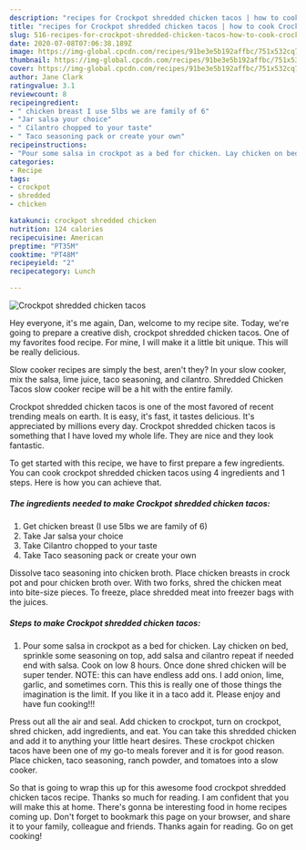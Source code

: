```yaml
---
description: "recipes for Crockpot shredded chicken tacos | how to cook Crockpot shredded chicken tacos"
title: "recipes for Crockpot shredded chicken tacos | how to cook Crockpot shredded chicken tacos"
slug: 516-recipes-for-crockpot-shredded-chicken-tacos-how-to-cook-crockpot-shredded-chicken-tacos
date: 2020-07-08T07:06:38.189Z
image: https://img-global.cpcdn.com/recipes/91be3e5b192affbc/751x532cq70/crockpot-shredded-chicken-tacos-recipe-main-photo.jpg
thumbnail: https://img-global.cpcdn.com/recipes/91be3e5b192affbc/751x532cq70/crockpot-shredded-chicken-tacos-recipe-main-photo.jpg
cover: https://img-global.cpcdn.com/recipes/91be3e5b192affbc/751x532cq70/crockpot-shredded-chicken-tacos-recipe-main-photo.jpg
author: Jane Clark
ratingvalue: 3.1
reviewcount: 8
recipeingredient:
- " chicken breast I use 5lbs we are family of 6"
- "Jar salsa your choice"
- " Cilantro chopped to your taste"
- " Taco seasoning pack or create your own"
recipeinstructions:
- "Pour some salsa in crockpot as a bed for chicken. Lay chicken on bed, sprinkle some seasoning on top, add salsa and cilantro repeat if needed end with salsa. Cook on low 8 hours. Once done shred chicken will be super tender. NOTE: this can have endless add ons. I add onion, lime, garlic, and sometimes corn. This this is really one of those things the imagination is the limit. If you like it in a taco add it. Please enjoy and have fun cooking!!!"
categories:
- Recipe
tags:
- crockpot
- shredded
- chicken

katakunci: crockpot shredded chicken 
nutrition: 124 calories
recipecuisine: American
preptime: "PT35M"
cooktime: "PT48M"
recipeyield: "2"
recipecategory: Lunch

---
```



![Crockpot shredded chicken tacos](https://img-global.cpcdn.com/recipes/91be3e5b192affbc/751x532cq70/crockpot-shredded-chicken-tacos-recipe-main-photo.jpg)

Hey everyone, it's me again, Dan, welcome to my recipe site. Today, we're going to prepare a creative dish, crockpot shredded chicken tacos. One of my favorites food recipe. For mine, I will make it a little bit unique. This will be really delicious.

Slow cooker recipes are simply the best, aren&#39;t they? In your slow cooker, mix the salsa, lime juice, taco seasoning, and cilantro. Shredded Chicken Tacos slow cooker recipe will be a hit with the entire family.

Crockpot shredded chicken tacos is one of the most favored of recent trending meals on earth. It is easy, it's fast, it tastes delicious. It's appreciated by millions every day. Crockpot shredded chicken tacos is something that I have loved my whole life. They are nice and they look fantastic.


To get started with this recipe, we have to first prepare a few ingredients. You can cook crockpot shredded chicken tacos using 4 ingredients and 1 steps. Here is how you can achieve that.

<!--inarticleads1-->

##### The ingredients needed to make Crockpot shredded chicken tacos:

1. Get  chicken breast (I use 5lbs we are family of 6)
1. Take Jar salsa your choice
1. Take  Cilantro chopped to your taste
1. Take  Taco seasoning pack or create your own


Dissolve taco seasoning into chicken broth. Place chicken breasts in crock pot and pour chicken broth over. With two forks, shred the chicken meat into bite-size pieces. To freeze, place shredded meat into freezer bags with the juices. 

<!--inarticleads2-->

##### Steps to make Crockpot shredded chicken tacos:

1. Pour some salsa in crockpot as a bed for chicken. Lay chicken on bed, sprinkle some seasoning on top, add salsa and cilantro repeat if needed end with salsa. Cook on low 8 hours. Once done shred chicken will be super tender. NOTE: this can have endless add ons. I add onion, lime, garlic, and sometimes corn. This this is really one of those things the imagination is the limit. If you like it in a taco add it. Please enjoy and have fun cooking!!!


Press out all the air and seal. Add chicken to crockpot, turn on crockpot, shred chicken, add ingredients, and eat. You can take this shredded chicken and add it to anything your little heart desires. These crockpot chicken tacos have been one of my go-to meals forever and it is for good reason. Place chicken, taco seasoning, ranch powder, and tomatoes into a slow cooker. 

So that is going to wrap this up for this awesome food crockpot shredded chicken tacos recipe. Thanks so much for reading. I am confident that you will make this at home. There's gonna be interesting food in home recipes coming up. Don't forget to bookmark this page on your browser, and share it to your family, colleague and friends. Thanks again for reading. Go on get cooking!
